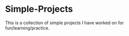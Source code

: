 # Simple-Projects
This is a collection of simple projects I have worked on for fun/learning/practice.
